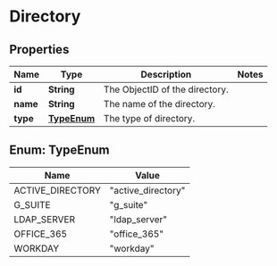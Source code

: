 
# Directory

## Properties
Name | Type | Description | Notes
------------ | ------------- | ------------- | -------------
**id** | **String** | The ObjectID of the directory. | 
**name** | **String** | The name of the directory. | 
**type** | [**TypeEnum**](#TypeEnum) | The type of directory. | 


<a name="TypeEnum"></a>
## Enum: TypeEnum
Name | Value
---- | -----
ACTIVE_DIRECTORY | &quot;active_directory&quot;
G_SUITE | &quot;g_suite&quot;
LDAP_SERVER | &quot;ldap_server&quot;
OFFICE_365 | &quot;office_365&quot;
WORKDAY | &quot;workday&quot;



